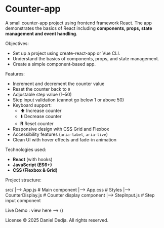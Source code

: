 # Counter-app

A small counter-app project using frontend framework React.
The app demonstrates the basics of React including **components, props, state management and event handling**.

Objectives:

- Set up a project using create-react-app or Vue CLI.
- Understand the basics of components, props, and state management.
- Create a simple component-based app.

Features:

- Increment and decrement the counter value
- Reset the counter back to `0`
- Adjustable step value (1–50)
- Step input validation (cannot go below 1 or above 50)
- Keyboard support:
  - ⬆️ Increase counter
  - ⬇️ Decrease counter
  - **R** Reset counter
- Responsive design with CSS Grid and Flexbox
- Accessibility features (`aria-label`, `aria-live`)
- Clean UI with hover effects and fade-in animation

Technologies used:

- **React** (with hooks)
- **JavaScript (ES6+)**
- **CSS (Flexbox & Grid)**

Project structure:

src/
|--> App.js # Main component
|--> App.css # Styles
|--> CounterDisplay.js # Counter display component
|--> StepInput.js # Step input component

Live Demo : view here --> ()


License © 2025 Daniel Dedja. All rights reserved.




